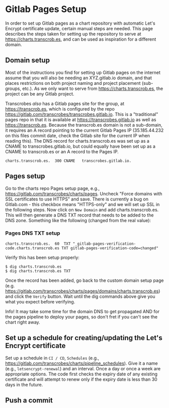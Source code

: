 # Gitlab Pages Setup

In order to set up Gitlab pages as a chart repository with automatic Let's Encrypt certificate update, certain manual steps are needed. This page describes the steps taken for setting up the repository to serve at https://charts.transcrob.es, and can be used as inspiration for a different domain.

## Domain setup

Most of the instructions you find for setting up Gitlab pages on the internet assume that you will also be needing an XYZ.gitlab.io domain, and that places restrictions on both project naming and project placement (sub-groups, etc.). As we only want to serve from https://charts.transcrob.es, the project can be any Gitlab project.

Transcrobes *also* has a Gitlab pages site for the group, at https://transcrob.es, which is configured by the repo https://gitlab.com/transcrobes/transcrobes.gitlab.io. This is a "traditional" pages repo in that it is available at https://transcrobes.gitlab.io as well as https://transcrob.es. Because the transcrob.es domain is not a sub-domain, it requires an A record pointing to the current Gitlab Pages IP (35.185.44.232 on this files commit date, check the Gitlab site for the current IP when reading this). The DNS record for charts.transcrob.es was set up as a CNAME to transcrobes.gitlab.io, but could equally have been set up as a CNAME to transcrob.es or an A record to the Pages IP.

```charts.transcrob.es.  300 CNAME   transcrobes.gitlab.io.```

## Pages setup
Go to the charts repo Pages setup page, e.g., https://gitlab.com/transcrobes/charts/pages. Uncheck "Force domains with SSL certificates to use HTTPS" and save. There is currently a bug on Gitlab.com - this checkbox means "HTTPS-only" and we will set up SSL in the following steps. Now click on `New Domain` and add charts.transcrob.es. This will then generate a DNS TXT record that needs to be added to the DNS zone. Something like the following (changed from the real value):

### Pages DNS TXT setup

```charts.transcrob.es.  60  TXT "_gitlab-pages-verification-code.charts.transcrob.es TXT gitlab-pages-verification-code=changed"```

Verify this has been setup properly:

```
$ dig charts.transcrob.es
$ dig charts.transcrob.es TXT
```

Once the record has been added, go back to the custom domain setup page (e.g. https://gitlab.com/transcrobes/charts/pages/domains/charts.transcrob.es) and click the `Verify` button. Wait until the dig commands above give you what you expect before verifying.

Info! It may take some time for the domain DNS to get propagated AND for the pages pipeline to deploy your pages, so don't fret if you can't see the chart right away.

## Set up a schedule for creating/updating the Let's Encrypt certificate

Set up a schedule in `CI / CD`, `Schedules` (e.g., https://gitlab.com/transcrobes/charts/pipeline_schedules). Give it a name (e.g., `letsencrypt-renewal`) and an interval. Once a day or once a week are appropriate options. The code first checks the expiry date of any existing certificate and will attempt to renew only if the expiry date is less than 30 days in the future.


## Push a commit
